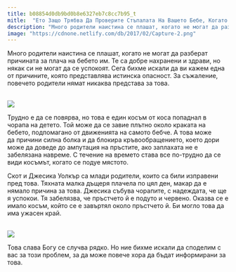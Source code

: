 ```yaml
---
title: b08854d0db9bd0b8e6327eb7c8cc7b95_t
mitle:  "Ето Защо Трябва Да Проверите Стъпалата На Вашето Бебе, Когато Плаче Без Причина!"
description: "Много родители наистина се плашат, когато не могат да разберат причината за плача на бебето им. Те са добре нахранени и здрави, но някак си не могат да се успокоят. Се"
image: "https://cdnone.netlify.com/db/2017/02/Capture-2.png"
---
```


 <p>Много родители наистина се плашат, когато не могат да разберат причината за плача на бебето им. Те са добре нахранени и здрави, но някак си не могат да се успокоят. Сега бихме искали да ви кажем една от причините, която представлява истинска опасност. За съжаление, повечето родители нямат никаква представа за това.</p>       <p> <br/><img src="https://cdnone.netlify.com/db/2017/02/Capture-2.png"/></p> <p>Трудно е да се повярва, но това е един косъм от коса попаднал в чорапа на детето. Той може да се завие плътно около краката на бебето, подпомагано от движенията на самото бебче. А това може да причини силна болка и да блокира кръвообращението, което дори може да доведе до ампутация на пръстите, ако заплахата не е забелязана навреме. С течение на времето става все по-трудно да се види косъмът, когато се подуе мястото.</p> <p> Скот и Джесика Уолкър са млади родители, които са били изправени пред това. Тяхната малка дъщеря плачела по цял ден, макар да е нямало причина за това. Джесика събува чорапите, с надеждата, че ще я успокои. Тя забелязва, че пръстчето й е подуто и червено. Оказва се е имало косъм, който се е завъртял около пръстчето й. Би могло това да има ужасен край.</p>      <p> <br/><img src="https://cdnone.netlify.com/db/2017/02/11896960-12509386_10207180102852312_5058170700747505023_n-1487573725-650-76164c3b46-1487782025.jpg"/><br/></p>  <p>Това слава Богу се случва рядко. Но ние бихме искали да споделим с вас за този проблем, за да може повече хора да бъдат информирани за това.</p>       